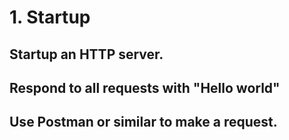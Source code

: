# 1. Startup

## Startup an HTTP server.

## Respond to all requests with "Hello world"

## Use Postman or similar to make a request.